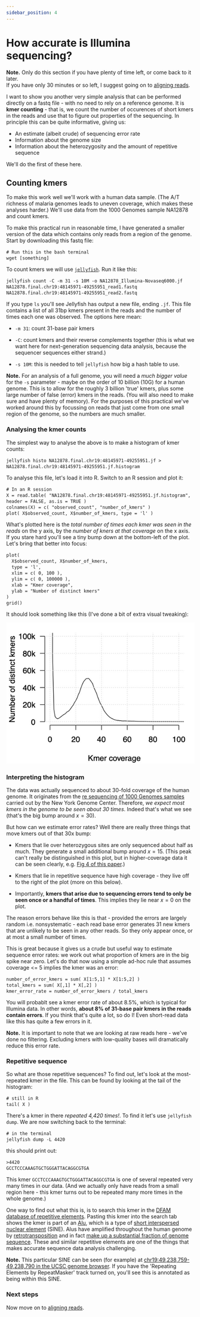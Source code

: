 ```yaml
---
sidebar_position: 4
---
```


# How accurate is Illumina sequencing?

**Note.** Only do this section if you have plenty of time left, or come back to it later.  
If you have only 30 minutes or so left, I suggest going on to [aligning reads](aligning_reads.md).

I want to show you another very simple analysis that can be performed directly on a fastq file -
with no need to rely on a reference genome. It is **kmer counting** - that is, we count the number
of occurences of short kmers in the reads and use that to figure out properties of the sequencing.
In principle this can be quite informative, giving us:

* An estimate (albeit crude) of sequencing error rate
* Information about the genome size
* Information about the heterozygosity and the amount of repetitive sequence

We'll do the first of these here.

## Counting kmers

To make this work well we'll work with a human data sample. (The A/T richness of malaria genomes
leads to uneven coverage, which makes these analyses harder.) We'll use data from the 1000 Genomes
sample NA12878 and count kmers.

To make this practical run in reasonable time, I have generated a smaller version of the data which
contains only reads from a region of the genome. Start by downloading this fastq file:

```
# Run this in the bash terminal
wget [something]
```

To count kmers we will use [`jellyfish`](https://github.com/zippav/Jellyfish-2).  Run it like this:
```
jellyfish count -C -m 31 -s 10M -o NA12878_Illumina-Novaseq6000.jf NA12878.final.chr19:48145971-49255951_read1.fastq NA12878.final.chr19:48145971-49255951_read2.fastq
```

If you type `ls` you'll see Jellyfish has output a new file, ending `.jf`. This file contains a
list of all 31bp kmers present in the reads and the number of times each one was observed.  The options here mean:

* `-m 31`: count 31-base pair kmers

* `-C`: count kmers and their reverse complements together (this is what we want here for
  next-generation sequencing data analysis, because the sequencer sequences either strand.)

* `-s 10M`: this is needed to tell `jellyfish` how big a hash table to use.

**Note.** For an analysis of a full genome, you will need a *much bigger value* for the `-s`
parameter - maybe on the order of 10 billion (10G) for a human genome. This is to allow for the
roughly 3 billion 'true' kmers, plus some large number of false (error) kmers in the reads. (You
will also need to make sure and have plenty of memory). For the purposes of this practical we've
worked around this by focussing on reads that just come from one small region of the genome, so the
numbers are much smaller.

### Analysing the kmer counts

The simplest way to analyse the above is to make a histogram of kmer counts:

```
jellyfish histo NA12878.final.chr19:48145971-49255951.jf > NA12878.final.chr19:48145971-49255951.jf.histogram
```

To analyse this file, let's load it into R.  Switch to an R session and plot it:

```
# In an R session
X = read.table( "NA12878.final.chr19:48145971-49255951.jf.histogram", header = FALSE, as.is = TRUE )
colnames(X) = c( "observed_count", "number_of_kmers" )
plot( X$observed_count, X$number_of_kmers, type = 'l' )
```

What's plotted here is the *total number of times each kmer was seen in the reads* on the y axis,
by the *number of kners at that coverage* on the x axis. If you stare hard you'll see a tiny bump
down at the bottom-left of the plot. Let's bring that better into focus:

```
plot(
  X$observed_count, X$number_of_kmers,
  type = 'l',
  xlim = c( 0, 100 ),
  ylim = c( 0, 100000 ),
  xlab = "Kmer coverage",
  ylab = "Number of distinct kmers"
)
grid()
```

It should look something like this (I've done a bit of extra visual tweaking):

![img](./images/NA12878_Illumina-NovaSeq6000_chr19:48145971-49255951.jf.histogram.jpg)

### Interpreting the histogram

The data was actually sequenced to about 30-fold coverage of the human genome. It originates from
the [re sequencing of 1000 Genomes samples](https://www.internationalgenome.org/data-portal/data-collection/30x-grch38)
carried out by the New York Genome Center. Therefore, *we expect most kmers in the genome to be seen about 30
times*. Indeed that's what we see (that's the big bump around $x=30$).

But how can we estimate error rates?  Well there are really three things that move kmers out of that 30x bump:

* Kmers that lie over heterozygous sites are only sequenced about half as much. They generate a
  small additional bump around $x=15$. (This peak can't really be distinguished in this plot, but in
  higher-coverage data it can be seen clearly, e.g. [Fig 4 of this
  paper](https://journals.plos.org/ploscompbiol/article?id=10.1371/journal.pcbi.1009254).)

* Kmers that lie in repetitive sequence have high coverage - they live off to the right of the plot
  (more on this below).

* Importantly, **kmers that arise due to sequencing errors tend to only be seen once or a handful of
  times**. This implies they lie near $x=0$ on the plot. 

The reason errors behave like this is that - provided the errors are largely random i.e.
nonsystematic - each read base error generates 31 new kmers that are unlikely to be seen in any
other reads.  So they only appear once, or at most a small number of times.

This is great because it gives us a crude but useful way to estimate sequence error rates: we work
out what proportion of kmers are in the big spike near zero. Let's do that now using a simple
ad-hoc rule that assumes coverage <= 5 implies the kmer was an error:

```
number_of_error_kmers = sum( X[1:5,1] * X[1:5,2] )
total_kmers = sum( X[,1] * X[,2] )
kmer_error_rate = number_of_error_kmers / total_kmers
```

You will probablt see a kmer error rate of about 8.5%, which is typical for Illumina data. In other
words, **about 8% of 31-base pair kmers in the reads contain errors**. If you think that's quite a
lot, so do I! Even short-read data like this has quite a few errors in it.

**Note.** It is important to note that we are looking at raw reads here - we've done no filtering.
Excluding kmers with low-quality bases will dramatically reduce this error rate.

### Repetitive sequence

So what are those repetitive sequences? To find out, let's look at the most-repeated kmer in the
file.  This can be found by looking at the tail of the histogram:

```
# still in R
tail( X )
```

There's a kmer in there *repeated 4,420 times!*. To find it let's use `jellyfish dump`. We are now
switching back to the terminal:

```
# in the terminal
jellyfish dump -L 4420
```

this should print out:
```
>4420
GCCTCCCAAAGTGCTGGGATTACAGGCGTGA
```

This kmer `GCCTCCCAAAGTGCTGGGATTACAGGCGTGA` is one of several repeated very many times in our data.
(And we actually only have reads from a small region here - this kmer turns out to be repeated many
more times in the whole genome.)

One way to find out what this is, is to search this kmer in the [DFAM database of repetitive
elements](https://dfam.org). Pasting this kmer into the search tab shows the kmer is part of an
[Alu](https://en.wikipedia.org/wiki/Alu_element), which is a type of [short interspersed nuclear
element](https://en.wikipedia.org/wiki/Short_interspersed_nuclear_element) (SINE). Alus have
amplified throughout the human genome by
[retrotransposition](https://en.wikipedia.org/wiki/Retrotransposon) and in fact [make up a
substantial fraction of genome sequence](https://www.ncbi.nlm.nih.gov/pmc/articles/PMC1636486/).
These and similar repetitive elements are one of the things that makes accurate sequence data
analysis challenging.

**Note.** This particular SINE can be seen (for example) at [chr19:49,238,759-49,238,790 in the
UCSC genome
browser](https://genome.ucsc.edu/cgi-bin/hgTracks?db=hg38&position=chr19%3A49238759%2D49238790). If
you have the 'Repeating Elements by RepeatMasker' track turned on, you'll see this is annotated as
being within this SINE.

### Next steps

Now move on to [aligning reads](aligning_reads.md).
